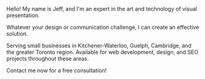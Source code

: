 Hello! My name is Jeff, and I'm an expert in the art and technology of visual presentation.

Whatever your design or communication challenge, I can create an effective solution.

Serving small businesses in Kitchener-Waterloo, Guelph, Cambridge, and the greater Toronto region. Available for web development, design, and SEO projects throughout these areas.

Contact me now for a free consultation!
